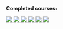 
<!---
Anna-portfolio/Anna-portfolio is a ✨ special ✨ repository because its `README.md` (this file) appears on your GitHub profile.
You can click the Preview link to take a look at your changes.
--->

<b>Completed courses:</b></br>
<div class="badges">
<a href='https://skillsoft.digitalbadges.skillsoft.com/bc07f961-ee4e-42a6-9dcd-e9d2ad5b8877'>
<img 
src='https://api.accredible.com/v1/frontend/credential_website_embed_image/badge/40806776'>
</a>
<a href='https://skillsoft.digitalbadges.skillsoft.com/c7dced0f-0254-4273-a196-e3454651be5f'>
<img src='https://api.accredible.com/v1/frontend/credential_website_embed_image/badge/38449288'>
</a>
<a href='https://skillsoft.digitalbadges.skillsoft.com/9ddb0467-c484-4e2d-b243-ab06707da459'>
<img src='https://api.accredible.com/v1/frontend/credential_website_embed_image/badge/38554530'>
</a>
<a href='https://skillsoft.digitalbadges.skillsoft.com/23ff6ca1-994e-49c5-b7c3-577d530adf71'>
<img src='https://api.accredible.com/v1/frontend/credential_website_embed_image/badge/40975035'>
</a>
<a href='https://skillsoft.digitalbadges.skillsoft.com/ba394af6-c5d4-4293-9a06-a6afdfedfd05'>
<img src='https://api.accredible.com/v1/frontend/credential_website_embed_image/badge/40666315'>
</a>
<a href='https://skillsoft.digitalbadges.skillsoft.com/28dc8ba8-1566-44e3-bba2-651029c64b71'>
<img src='https://api.accredible.com/v1/frontend/credential_website_embed_image/badge/41176534'>
</a>
</div>

